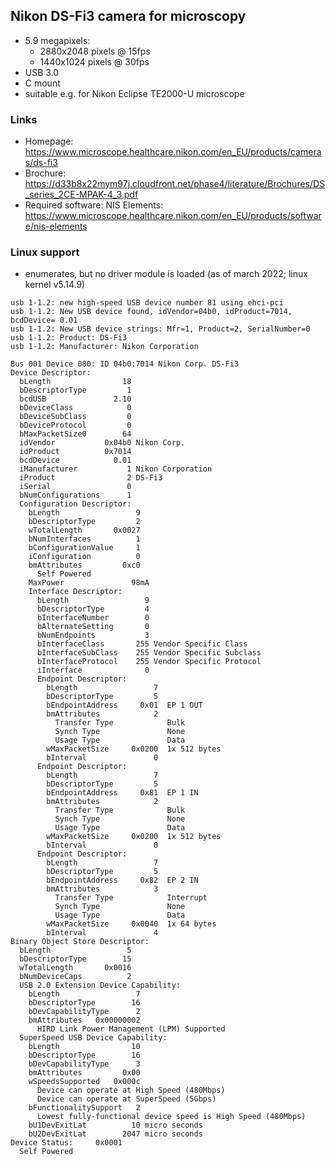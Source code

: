 ## Nikon DS-Fi3 camera for microscopy

* 5.9 megapixels:
  * 2880x2048 pixels @ 15fps
  * 1440x1024 pixels @ 30fps
* USB 3.0
* C mount
* suitable e.g. for Nikon Eclipse TE2000-U microscope

### Links

* Homepage: https://www.microscope.healthcare.nikon.com/en_EU/products/cameras/ds-fi3
* Brochure: https://d33b8x22mym97j.cloudfront.net/phase4/literature/Brochures/DS_series_2CE-MPAK-4_3.pdf
* Required software: NIS Elements: https://www.microscope.healthcare.nikon.com/en_EU/products/software/nis-elements

### Linux support

* enumerates, but no driver module is loaded (as of march 2022; linux kernel v5.14.9)

~~~
usb 1-1.2: new high-speed USB device number 81 using ehci-pci
usb 1-1.2: New USB device found, idVendor=04b0, idProduct=7014, bcdDevice= 0.01
usb 1-1.2: New USB device strings: Mfr=1, Product=2, SerialNumber=0
usb 1-1.2: Product: DS-Fi3
usb 1-1.2: Manufacturer: Nikon Corporation
~~~

~~~
Bus 001 Device 080: ID 04b0:7014 Nikon Corp. DS-Fi3
Device Descriptor:
  bLength                18
  bDescriptorType         1
  bcdUSB               2.10
  bDeviceClass            0 
  bDeviceSubClass         0 
  bDeviceProtocol         0 
  bMaxPacketSize0        64
  idVendor           0x04b0 Nikon Corp.
  idProduct          0x7014 
  bcdDevice            0.01
  iManufacturer           1 Nikon Corporation
  iProduct                2 DS-Fi3
  iSerial                 0 
  bNumConfigurations      1
  Configuration Descriptor:
    bLength                 9
    bDescriptorType         2
    wTotalLength       0x0027
    bNumInterfaces          1
    bConfigurationValue     1
    iConfiguration          0 
    bmAttributes         0xc0
      Self Powered
    MaxPower               98mA
    Interface Descriptor:
      bLength                 9
      bDescriptorType         4
      bInterfaceNumber        0
      bAlternateSetting       0
      bNumEndpoints           3
      bInterfaceClass       255 Vendor Specific Class
      bInterfaceSubClass    255 Vendor Specific Subclass
      bInterfaceProtocol    255 Vendor Specific Protocol
      iInterface              0 
      Endpoint Descriptor:
        bLength                 7
        bDescriptorType         5
        bEndpointAddress     0x01  EP 1 OUT
        bmAttributes            2
          Transfer Type            Bulk
          Synch Type               None
          Usage Type               Data
        wMaxPacketSize     0x0200  1x 512 bytes
        bInterval               0
      Endpoint Descriptor:
        bLength                 7
        bDescriptorType         5
        bEndpointAddress     0x81  EP 1 IN
        bmAttributes            2
          Transfer Type            Bulk
          Synch Type               None
          Usage Type               Data
        wMaxPacketSize     0x0200  1x 512 bytes
        bInterval               0
      Endpoint Descriptor:
        bLength                 7
        bDescriptorType         5
        bEndpointAddress     0x82  EP 2 IN
        bmAttributes            3
          Transfer Type            Interrupt
          Synch Type               None
          Usage Type               Data
        wMaxPacketSize     0x0040  1x 64 bytes
        bInterval               4
Binary Object Store Descriptor:
  bLength                 5
  bDescriptorType        15
  wTotalLength       0x0016
  bNumDeviceCaps          2
  USB 2.0 Extension Device Capability:
    bLength                 7
    bDescriptorType        16
    bDevCapabilityType      2
    bmAttributes   0x00000002
      HIRD Link Power Management (LPM) Supported
  SuperSpeed USB Device Capability:
    bLength                10
    bDescriptorType        16
    bDevCapabilityType      3
    bmAttributes         0x00
    wSpeedsSupported   0x000c
      Device can operate at High Speed (480Mbps)
      Device can operate at SuperSpeed (5Gbps)
    bFunctionalitySupport   2
      Lowest fully-functional device speed is High Speed (480Mbps)
    bU1DevExitLat          10 micro seconds
    bU2DevExitLat        2047 micro seconds
Device Status:     0x0001
  Self Powered
~~~
